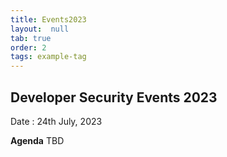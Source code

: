 ```yaml
---
title: Events2023
layout:  null
tab: true
order: 2
tags: example-tag
---
```


## Developer Security Events 2023

Date : 24th July, 2023

**Agenda**
TBD
